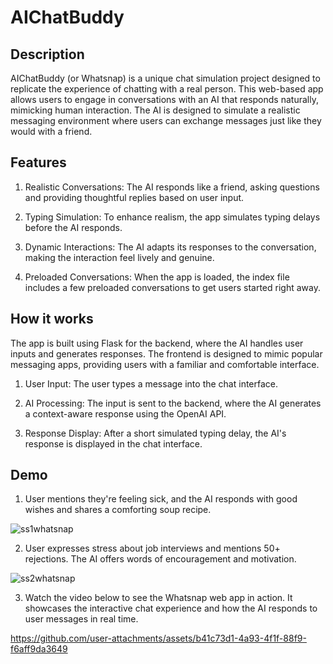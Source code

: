 # AIChatBuddy

## Description
AIChatBuddy (or Whatsnap) is a unique chat simulation project designed to replicate the experience of chatting with a real person. This web-based app allows users to engage in conversations with an AI that responds naturally, mimicking human interaction. The AI is designed to simulate a realistic messaging environment where users can exchange messages just like they would with a friend.
## Features
  1. Realistic Conversations: The AI responds like a friend, asking questions and providing thoughtful replies based on user input.

  2. Typing Simulation: To enhance realism, the app simulates typing delays before the AI responds.
  3. Dynamic Interactions: The AI adapts its responses to the conversation, making the interaction feel lively and genuine.
  4. Preloaded Conversations: When the app is loaded, the index file includes a few preloaded conversations to get users started right away.

## How it works 
The app is built using Flask for the backend, where the AI handles user inputs and generates responses. The frontend is designed to mimic popular messaging apps, providing users with a familiar and comfortable interface.

   1. User Input: The user types a message into the chat interface.

   2. AI Processing: The input is sent to the backend, where the AI generates a context-aware response using the OpenAI API.

   3. Response Display: After a short simulated typing delay, the AI's response is displayed in the chat interface.

## Demo

1. User mentions they're feeling sick, and the AI responds with good wishes and shares a comforting soup recipe.


![ss1whatsnap](https://github.com/user-attachments/assets/be1450fd-5784-4889-bffb-ab32da7cb33e)




2. User expresses stress about job interviews and mentions 50+ rejections. The AI offers words of encouragement and motivation.


![ss2whatsnap](https://github.com/user-attachments/assets/65937d6a-0e0f-4fe0-9c03-4952099bc60c)


3. Watch the video below to see the Whatsnap web app in action. It showcases the interactive chat experience and how the AI responds to user messages in real time.
 

https://github.com/user-attachments/assets/b41c73d1-4a93-4f1f-88f9-f6aff9da3649



